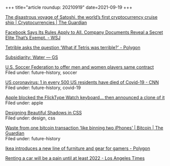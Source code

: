 +++
title="article roundup: 20210919"
date=2021-09-19
+++

[The disastrous voyage of Satoshi, the world’s first cryptocurrency cruise ship | Cryptocurrencies | The Guardian](https://www.theguardian.com/news/2021/sep/07/disastrous-voyage-satoshi-cryptocurrency-cruise-ship-seassteading)  

[Facebook Says Its Rules Apply to All. Company Documents Reveal a Secret Elite That’s Exempt. - WSJ](https://www.wsj.com/articles/facebook-files-xcheck-zuckerberg-elite-rules-11631541353)  

[Tetrible asks the question ‘What if Tetris was terrible?’ - Polygon](https://www.polygon.com/22671939/terrible-tetris-tetrible-henriforshort)  

[Subsidiarity: Water — GS](https://www.granolashotgun.com/granolashotguncom/demand-hardening)  

[U.S. Soccer Federation to offer men and women players same contract](https://www.cnbc.com/2021/09/15/us-soccer-federation-to-offer-men-and-women-players-same-contract.html)  
Filed under: future-history, soccer

[US coronavirus: 1 in every 500 US residents have died of Covid-19 - CNN](https://www.cnn.com/2021/09/15/health/us-coronavirus-wednesday/index.html)  
Filed under: future-history, covid-19

[Apple blocked the FlickType Watch keyboard... then announced a clone of it](https://www.inputmag.com/tech/apple-blocked-the-flicktype-watch-keyboard-then-announced-a-clone-of-it)  
Filed under: apple

[Designing Beautiful Shadows in CSS](https://www.joshwcomeau.com/css/designing-shadows/)  
Filed under: design, css

[Waste from one bitcoin transaction ‘like binning two iPhones’ | Bitcoin | The Guardian](https://www.theguardian.com/technology/2021/sep/17/waste-from-one-bitcoin-transaction-like-binning-two-iphones)  
Filed under: future-history

[Ikea introduces a new line of furniture and gear for gamers - Polygon](https://www.polygon.com/22678070/ikea-gamer-gear-collaboration-republic-gamers-desk-chairs-storage)  

[Renting a car will be a pain until at least 2022 - Los Angeles Times](https://www.latimes.com/business/story/2021-09-13/car-rental-problems-persist-until-at-least-2022)  

